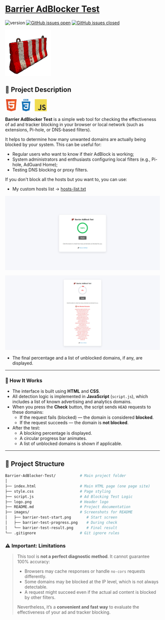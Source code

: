 # [Barrier AdBlocker Test](https://ilalutovinov.github.io/Barrier-AdBlocker-Test/) 

![version](https://img.shields.io/badge/version-1.0.0-blue.svg) [![GitHub issues open](https://img.shields.io/github/issues/creativetimofficial/vision-ui-dashboard-chakra.svg?maxAge=2592000)](https://github.com/creativetimofficial/vision-ui-dashboard-chakra/issues?q=is%3Aopen+is%3Aissue) [![GitHub issues closed](https://img.shields.io/github/issues-closed-raw/creativetimofficial/vision-ui-dashboard-chakra.svg?maxAge=2592000)](https://github.com/creativetimofficial/vision-ui-dashboard-chakra/issues?q=is%3Aissue+is%3Aclosed)

<img src="logo.png" height="150px"/>  

## 📌 Project Description

<p>
<img src="https://github.com/devicons/devicon/blob/master/icons/html5/html5-original.svg" title="HTML5" alt="HTML" width="40" height="40"/>&nbsp;
<img src="https://github.com/devicons/devicon/blob/master/icons/css3/css3-plain-wordmark.svg"  title="CSS3" alt="CSS" width="40" height="40"/>&nbsp;
<img src="https://github.com/devicons/devicon/blob/master/icons/javascript/javascript-original.svg" title="JavaScript" alt="JavaScript" width="40" height="40"/>&nbsp;
</p>

**Barrier AdBlocker Test** is a simple web tool for checking the effectiveness of ad and tracker blocking in your browser or local network (such as extensions, Pi-hole, or DNS-based filters). 

It helps to determine how many unwanted domains are actually being blocked by your system. This can be useful for:

- Regular users who want to know if their AdBlock is working;
- System administrators and enthusiasts configuring local filters (e.g., Pi-hole, AdGuard Home);
- Testing DNS blocking or proxy filters.

If you don't block all the hosts but you want to, you can use:
- My custom hosts list → [hosts-list.txt](https://github.com/ilalutovinov/Barrier-AdBlocker-Test-/blob/main/hosts-list.txt)

![screenshot1](screenshot1.jpg)

![screenshot3](screenshot3.jpg)
- The final percentage and a list of unblocked domains, if any, are displayed.

---

### 🧠 How It Works

- The interface is built using **HTML** and **CSS**.
- All detection logic is implemented in **JavaScript** (`script.js`), which includes a list of known advertising and analytics domains.
- When you press the **Check** button, the script sends `HEAD` requests to these domains:
  - If the request fails (blocked) — the domain is considered **blocked**.
  - If the request succeeds — the domain is **not blocked**.
- After the test:
  - A blocking percentage is displayed.
  - A circular progress bar animates.
  - A list of unblocked domains is shown if applicable.

---

## 📁 Project Structure

```bash
Barrier-AdBlocker-Test/           # Main project folder
│
├── index.html                    # Main HTML page (one page site)
├── style.css                     # Page styling
├── script.js                     # Ad Blocking Test Logic
├── logo.png                      # Header logo
├── README.md                     # Project documentation
├── images/                       # Screenshots for README
│   ├── barrier-test-start.png       # Start screen
│   ├── barrier-test-progress.png    # During check
│   └── barrier-test-result.png      # Final result
└── .gitignore                    # Git ignore rules

```

### ⚠️ Important: Limitations

> This tool is **not a perfect diagnostic method**. It cannot guarantee 100% accuracy:
>
> - Browsers may cache responses or handle `no-cors` requests differently.
> - Some domains may be blocked at the IP level, which is not always detectable.
> - A request might succeed even if the actual ad content is blocked by other filters.
>
> Nevertheless, it’s a **convenient and fast way** to evaluate the effectiveness of your ad and tracker blocking.


